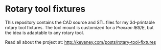 # Rotary tool fixtures

This repository contains the CAD source and STL files for my 3d-printable rotary tool fixtures.  The tool mount is customized for a _Proxxon IBS/E_, but the idea is adaptable to any rotary tool.

Read all about the project at: http://keveney.com/posts/rotary-tool-fixtures


